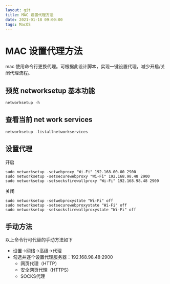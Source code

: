 ```yaml
---
layout: git
title: MAC 设置代理方法
date: 2021-01-18 09:00:00
tags: MacOS
---
```

# MAC 设置代理方法
mac 使用命令行更换代理。可根据此设计脚本，实现一键设置代理，减少开启/关闭代理流程。
## 预览 networksetup 基本功能

```
networksetup -h
```

## 查看当前 net work services

```
networksetup -listallnetworkservices
```

## 设置代理
开启
```
sudo networksetup -setwebproxy "Wi-Fi" 192.168.00.00 2900
sudo networksetup -setsecurewebproxy "Wi-Fi" 192.168.98.48 2900
sudo networksetup -setsocksfirewallproxy "Wi-Fi" 192.168.98.48 2900
```

关闭
```
sudo networksetup -setwebproxystate "Wi-Fi" off
sudo networksetup -setsecurewebproxystate "Wi-Fi" off
sudo networksetup -setsocksfirewallproxystate "Wi-Fi" off
```
## 手动方法
以上命令行可代替的手动方法如下
* 设置->网络->高级->代理
* 勾选并逐个设置代理服务器：192.168.98.48:2900
    * 网页代理（HTTP）
    * 安全网页代理（HTTPS）
    * SOCKS代理
     